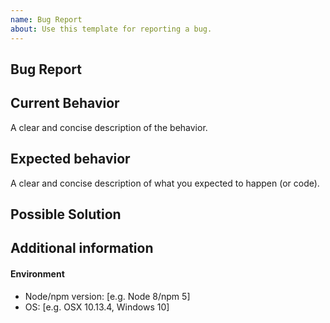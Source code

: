 ```yaml
---
name: Bug Report
about: Use this template for reporting a bug.
---
```


## Bug Report

## Current Behavior
A clear and concise description of the behavior.

## Expected behavior
A clear and concise description of what you expected to happen (or code).

## Possible Solution
<!--- Only if you have suggestions on a fix for the bug -->

## Additional information

#### Environment
- Node/npm version: [e.g. Node 8/npm 5]
- OS: [e.g. OSX 10.13.4, Windows 10]